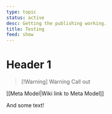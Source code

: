 ```yaml
---
type: topic
status: active
desc: Getting the publishing working.
title: Testing
feed: show
---
```


# Header 1

>[!Warning] Warning
>Call out

[[Meta Model|Wiki link to Meta Model]]

And some text!